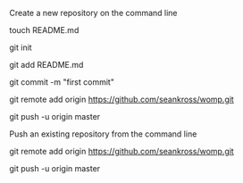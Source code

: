 Create a new repository on the command line

touch README.md

git init

git add README.md

git commit -m "first commit"

git remote add origin https://github.com/seankross/womp.git

git push -u origin master




Push an existing repository from the command line

git remote add origin https://github.com/seankross/womp.git


git push -u origin master
